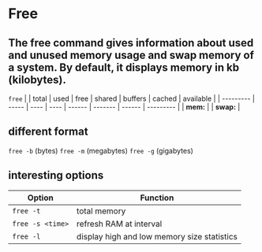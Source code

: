 # Free
## The free command gives information about used and unused memory usage and swap memory of a system. By default, it displays memory in kb (kilobytes).


`free`
|           | total | used | free | shared | buffers | cached | available |
| --------- | ----- | ---- | ---- | ------ | ------- | ------ | --------- |
| **mem:**  |
| **swap:** |

## different format
`free -b` (bytes)
`free -m` (megabytes)
`free -g` (gigabytes)

## interesting options
| Option           | Function                                    |
| ---------------- | ------------------------------------------- |
| `free -t`        | total memory                                |
| `free -s <time>` | refresh RAM at <time> interval              |
| `free -l`        | display high and low memory size statistics |